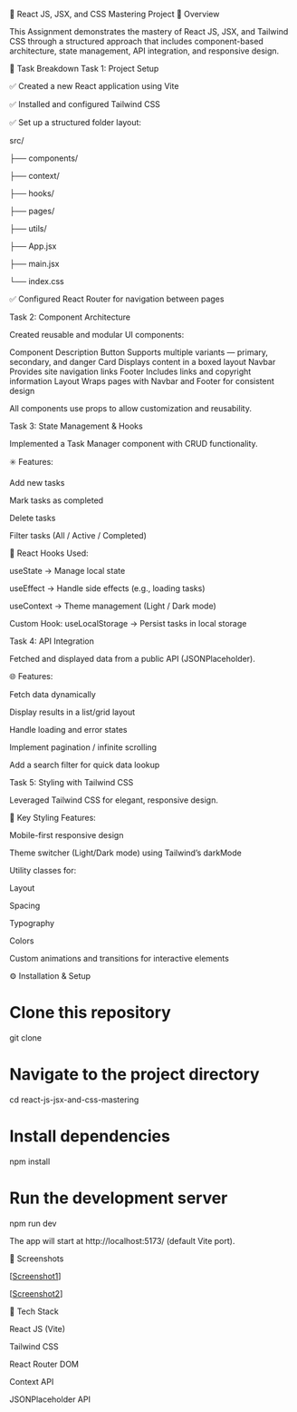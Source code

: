 🧩 React JS, JSX, and CSS Mastering Project
📘 Overview

This Assignment demonstrates the mastery of React JS, JSX, and Tailwind CSS through a structured approach that includes component-based architecture, state management, API integration, and responsive design.

🚀 Task Breakdown
Task 1: Project Setup

✅ Created a new React application using Vite

✅ Installed and configured Tailwind CSS

✅ Set up a structured folder layout:

src/


├── components/


├── context/


├── hooks/


├── pages/


├── utils/


├── App.jsx


├── main.jsx


└── index.css


✅ Configured React Router for navigation between pages

Task 2: Component Architecture

Created reusable and modular UI components:

Component	Description
Button	Supports multiple variants — primary, secondary, and danger
Card	Displays content in a boxed layout
Navbar	Provides site navigation links
Footer	Includes links and copyright information
Layout	Wraps pages with Navbar and Footer for consistent design

All components use props to allow customization and reusability.

Task 3: State Management & Hooks

Implemented a Task Manager component with CRUD functionality.

✳️ Features:

Add new tasks

Mark tasks as completed

Delete tasks

Filter tasks (All / Active / Completed)

🧠 React Hooks Used:

useState → Manage local state

useEffect → Handle side effects (e.g., loading tasks)

useContext → Theme management (Light / Dark mode)

Custom Hook: useLocalStorage → Persist tasks in local storage

Task 4: API Integration

Fetched and displayed data from a public API (JSONPlaceholder).

🌐 Features:

Fetch data dynamically

Display results in a list/grid layout

Handle loading and error states

Implement pagination / infinite scrolling

Add a search filter for quick data lookup

Task 5: Styling with Tailwind CSS

Leveraged Tailwind CSS for elegant, responsive design.

💅 Key Styling Features:

Mobile-first responsive design

Theme switcher (Light/Dark mode) using Tailwind’s darkMode

Utility classes for:

Layout

Spacing

Typography

Colors

Custom animations and transitions for interactive elements

⚙️ Installation & Setup
# Clone this repository
git clone <your-repo-url>

# Navigate to the project directory
cd react-js-jsx-and-css-mastering

# Install dependencies
npm install

# Run the development server
npm run dev


The app will start at http://localhost:5173/
 (default Vite port).

📸 Screenshots


[[Screenshot1](./screenshots/screenshot1.PNG)]


[[Screenshot2](./screenshots/screenshot2.PNG)]

	
🧰 Tech Stack

React JS (Vite)

Tailwind CSS

React Router DOM

Context API

JSONPlaceholder API
